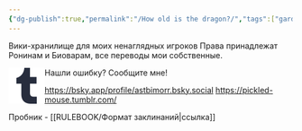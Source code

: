 ```yaml
---
{"dg-publish":true,"permalink":"/How old is the dragon?/","tags":["gardenEntry"],"created":"2025-04-06T20:12:35.465+03:00","updated":"2025-04-10T14:29:29.804+03:00"}
---
```


Вики-хранилище для моих ненаглядных игроков
Права принадлежат Ронинам и Биоварам, все переводы мои собственные. 

Нашли ошибку? Сообщите мне! 
[<img style="float:left" src="https://github.com/mouse-paws-along-the-path/images/blob/main/tumblr-color-icon.png" width="64">](https://x.com/astbimorr?s=21&t=dAWsr_DpOfTVd7z7C-Cmwg)


https://bsky.app/profile/astbimorr.bsky.social 
https://pickled-mouse.tumblr.com/


Пробник - [[RULEBOOK/Формат заклинаний\|ссылка]]